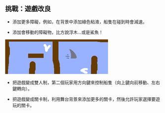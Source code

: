 ## 挑戰：遊戲改良

- 添加更多障礙，例如，在背景中添加綠色粘液，船隻在碰到時會減速。

- 添加會移動的障礙物，比方說浮木…或是鯊魚！

![截圖](images/boat-obstacles.png)

- 把遊戲變成雙人制，第二個玩家用方向鍵來控制船隻（向上鍵向前移動、左右鍵轉向）。

- 把遊戲變成關卡制，利用舞台背景來添加更多的關卡，然後允許玩家選擇要遊玩的關卡。